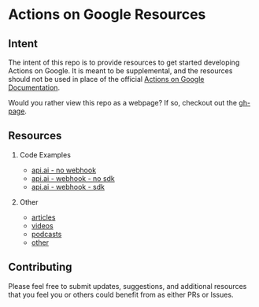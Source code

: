 # Actions on Google Resources

## Intent
The intent of this repo is to provide resources to get started developing Actions on Google. It is meant to be supplemental, and the  resources should not be used in place of the official [Actions on Google Documentation](https://developers.google.com/actions/?gclid=CjwKEAjw4IjKBRDr6p752cCUm3kSJAC-eqRtgAyqQJG1GDSEOJ204yZZGL4bGDKVQ4YjWdFs0kWYTRoCLhbw_wcB).

Would you rather view this repo as a webpage? If so, checkout out the [gh-page](https://khowen.github.io/actions-on-google-resources/).


## Resources
1. Code Examples
	- [api.ai - no webhook](https://github.com/khowen/actions-on-google-resources/tree/master/code-examples/api.ai-no-webhook)
	- [api.ai - webhook - no sdk](https://github.com/khowen/actions-on-google-resources/tree/master/code-examples/api.ai-webhook-no-sdk)
	- [api.ai - webhook - sdk](https://github.com/khowen/actions-on-google-resources/tree/master/code-examples/api.ai-with-sdk)

2. Other
	- [articles](https://github.com/khowen/actions-on-google-resources/blob/master/resource-materials/articles.md)
	- [videos](https://github.com/khowen/actions-on-google-resources/blob/master/resource-materials/videos.md)
	- [podcasts](https://github.com/khowen/actions-on-google-resources/blob/master/resource-materials/podcasts.md)
	- [other](https://github.com/khowen/actions-on-google-resources/blob/master/resource-materials/other.md)

## Contributing
Please feel free to submit updates, suggestions, and additional resources that you feel you or others could benefit from as either PRs or Issues.

